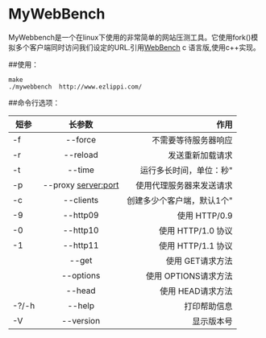 # MyWebBench

MyWebbench是一个在linux下使用的非常简单的网站压测工具。它使用fork()模拟多个客户端同时访问我们设定的URL.引用[WebBench](https://github.com/EZLippi/WebBench) c 语言版,使用c++实现。

##使用：

	make
	./mywebbench  http://www.ezlippi.com/
  
##命令行选项：




| 短参        | 长参数           | 作用   |
| ------------- |:-------------:| -----:|
|-f     |--force                |不需要等待服务器响应               | 
|-r     |--reload               |发送重新加载请求                   |
|-t     |--time <sec>           |运行多长时间，单位：秒"            |
|-p     |--proxy <server:port>  |使用代理服务器来发送请求|
|-c     |--clients <n>          |创建多少个客户端，默认1个"         |
|-9     |--http09               |使用 HTTP/0.9                      |
|-0     |--http10               |使用 HTTP/1.0 协议                 |
|-1     |--http11               |使用 HTTP/1.1 协议                 |
|       |--get                  |使用 GET请求方法                   |
|       |--options              |使用 OPTIONS请求方法               |
|       |--head                 |使用 HEAD请求方法                 |
|-?/-h  |--help                 |打印帮助信息                       |
|-V     |--version              |显示版本号                         |
